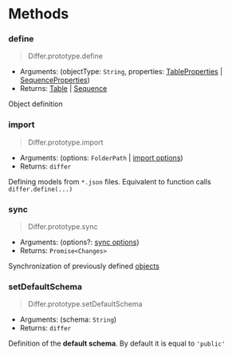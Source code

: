 # Methods

### define

> Differ.prototype.define

- Arguments: (objectType: `String`, properties: [TableProperties](metadata/table.md#properties) | [SequenceProperties](metadata/sequence.md#properties))
- Returns: [Table](metadata/table.md) | [Sequence](metadata/sequence.md)

Object definition

### import

> Differ.prototype.import

- Arguments: (options: `FolderPath` | [import options](import.md))
- Returns: `differ`

Defining models from `*.json` files. Equivalent to function calls `differ.define(...)`

### sync

> Differ.prototype.sync

- Arguments: (options?: [sync options](sync.md))
- Returns: `Promise<Changes>`

Synchronization of previously defined [objects](objects.md)

### setDefaultSchema

> Differ.prototype.setDefaultSchema

- Arguments: (schema: `String`)
- Returns: `differ`

Definition of the **default schema**. By default it is equal to `'public'`
